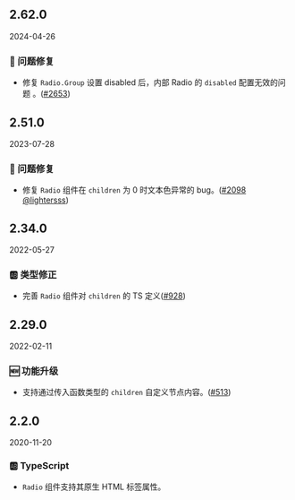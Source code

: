 ## 2.62.0

2024-04-26

### 🐛 问题修复

- 修复 `Radio.Group` 设置 disabled 后，内部 Radio 的 `disabled` 配置无效的问题 。([#2653](https://github.com/arco-design/arco-design/pull/2653))

## 2.51.0

2023-07-28

### 🐛 问题修复

- 修复 `Radio` 组件在 `children` 为 0 时文本色异常的 bug。([#2098](https://github.com/arco-design/arco-design/pull/2098) [@lightersss](https://github.com/lightersss))

## 2.34.0

2022-05-27

### 🆎 类型修正

- 完善 `Radio` 组件对 `children` 的 TS 定义([#928](https://github.com/arco-design/arco-design/pull/928))

## 2.29.0

2022-02-11

### 🆕 功能升级

- 支持通过传入函数类型的 `children` 自定义节点内容。([#513](https://github.com/arco-design/arco-design/pull/513))

## 2.2.0

2020-11-20

### 🆎 TypeScript

- `Radio` 组件支持其原生 HTML 标签属性。

